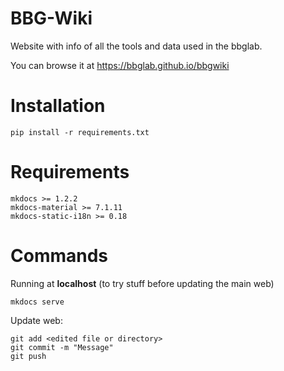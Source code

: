 # BBG-Wiki
Website with info of all the tools and data used in the bbglab. 

You can browse it at https://bbglab.github.io/bbgwiki

# Installation

```
pip install -r requirements.txt
```

# Requirements

```
mkdocs >= 1.2.2
mkdocs-material >= 7.1.11
mkdocs-static-i18n >= 0.18
```

# Commands
Running at **localhost** (to try stuff before updating the main web)

```
mkdocs serve
```

Update web:

```
git add <edited file or directory>
git commit -m "Message"
git push
```
